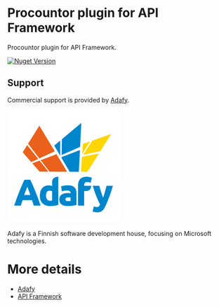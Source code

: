 # Procountor plugin for API Framework

Procountor plugin for API Framework.

[![Nuget Version](https://img.shields.io/nuget/v/Adafy.ApiFramework.Plugins.Procountor.svg?style=flat)](https://www.nuget.org/packages/Adafy.ApiFramework.Plugins.Procountor/)

## Support

Commercial support is provided by [Adafy](https://adafy.com).

![Adafy Logo](docs/Adafy_logo_256.png)

Adafy is a Finnish software development house, focusing on Microsoft technologies.

# More details

- [Adafy](https://adafy.com)
- [API Framework](https://github.com/weikio/apiframework)